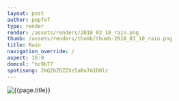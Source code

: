```yaml
---
layout: post
author: pepfof
type: render
render: /assets/renders/2018_03_10_rain.png
thumb: /assets/renders/thumb/thumb-2018_03_10_rain.png
title: Rain
navigation_override: /
aspect: 16:9
domcol: ^bc9b77
spotisong: 2kQ2bZOZZXz5aBu7m1DOlz
---
```


<!--USER BEGIN 1-->

<!--USER END 1-->
<img src = "{{ page.render }}" class="image_main" alt="{{page.title}}">

<!--more-->
<!--USER BEGIN 2-->

<!--USER END 2-->

